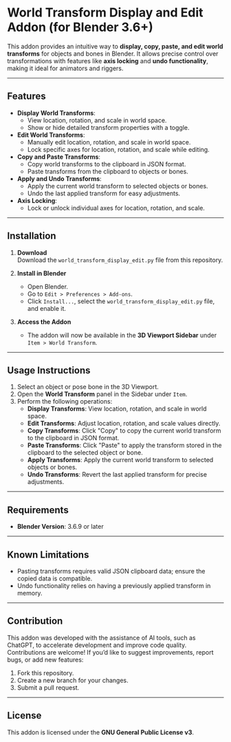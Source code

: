 # World Transform Display and Edit Addon (for Blender 3.6+)

This addon provides an intuitive way to **display, copy, paste, and edit world transforms** for objects and bones in Blender. It allows precise control over transformations with features like **axis locking** and **undo functionality**, making it ideal for animators and riggers.

---

## Features

- **Display World Transforms**:
  - View location, rotation, and scale in world space.
  - Show or hide detailed transform properties with a toggle.
- **Edit World Transforms**:
  - Manually edit location, rotation, and scale in world space.
  - Lock specific axes for location, rotation, and scale while editing.
- **Copy and Paste Transforms**:
  - Copy world transforms to the clipboard in JSON format.
  - Paste transforms from the clipboard to objects or bones.
- **Apply and Undo Transforms**:
  - Apply the current world transform to selected objects or bones.
  - Undo the last applied transform for easy adjustments.
- **Axis Locking**:
  - Lock or unlock individual axes for location, rotation, and scale.

---

## Installation

1. **Download**  
   Download the `world_transform_display_edit.py` file from this repository.

2. **Install in Blender**  
   - Open Blender.  
   - Go to `Edit > Preferences > Add-ons`.  
   - Click `Install...`, select the `world_transform_display_edit.py` file, and enable it.

3. **Access the Addon**  
   - The addon will now be available in the **3D Viewport Sidebar** under `Item > World Transform`.

---

## Usage Instructions

1. Select an object or pose bone in the 3D Viewport.
2. Open the **World Transform** panel in the Sidebar under `Item`.
3. Perform the following operations:
   - **Display Transforms**: View location, rotation, and scale in world space.
   - **Edit Transforms**: Adjust location, rotation, and scale values directly.
   - **Copy Transforms**: Click "Copy" to copy the current world transform to the clipboard in JSON format.
   - **Paste Transforms**: Click "Paste" to apply the transform stored in the clipboard to the selected object or bone.
   - **Apply Transforms**: Apply the current world transform to selected objects or bones.
   - **Undo Transforms**: Revert the last applied transform for precise adjustments.

---

## Requirements

- **Blender Version**: 3.6.9 or later

---

## Known Limitations

- Pasting transforms requires valid JSON clipboard data; ensure the copied data is compatible.
- Undo functionality relies on having a previously applied transform in memory.

---

## Contribution

This addon was developed with the assistance of AI tools, such as ChatGPT, to accelerate development and improve code quality. Contributions are welcome! If you’d like to suggest improvements, report bugs, or add new features:

1. Fork this repository.
2. Create a new branch for your changes.
3. Submit a pull request.

---

## License

This addon is licensed under the **GNU General Public License v3**.
